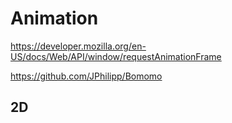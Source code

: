 # Animation

<https://developer.mozilla.org/en-US/docs/Web/API/window/requestAnimationFrame>

<https://github.com/JPhilipp/Bomomo>

## 2D
